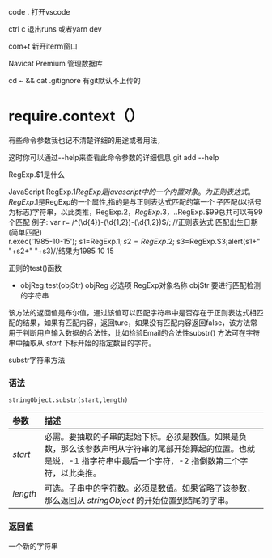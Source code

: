 code . 打开vscode

ctrl c 退出runs 或者yarn dev

com+t 新开iterm窗口

Navicat Premium 管理数据库

 cd ~ && cat .gitignore  有git默认不上传的

# require.context（）



 有些命令参数我也记不清楚详细的用途或者用法，

这时你可以通过--help来查看此命令参数的详细信息 git add --help

RegExp.$1是什么

JavaScript RegExp.$1
RegExp 是javascript中的一个内置对象。为正则表达式。
RegExp.$1是RegExp的一个属性,指的是与正则表达式匹配的第一个 子匹配(以括号为标志)字符串，以此类推，RegExp.$2，RegExp.$3，..RegExp.$99总共可以有99个匹配
例子:
var r= /^(\d{4})-(\d{1,2})-(\d{1,2})$/; //正则表达式 匹配出生日期(简单匹配)   
r.exec('1985-10-15');
s1=RegExp.$1;
s2=RegExp.$2;
s3=RegExp.$3;alert(s1+" "+s2+" "+s3)//结果为1985 10 15

正则的test()函数

- objReg.test(objStr)
  objReg 必选项 RegExp对象名称
  objStr 要进行匹配检测的字符串

该方法的返回值是布尔值，通过该值可以匹配字符串中是否存在于正则表达式相匹配的结果，如果有匹配内容，返回ture，如果没有匹配内容返回false，该方法常用于判断用户输入数据的合法性，比如检验Email的合法性substr() 方法可在字符串中抽取从 *start* 下标开始的指定数目的字符。

substr字符串方法

### 语法

```
stringObject.substr(start,length)
```

| 参数     | 描述                                                         |
| :------- | :----------------------------------------------------------- |
| *start*  | 必需。要抽取的子串的起始下标。必须是数值。如果是负数，那么该参数声明从字符串的尾部开始算起的位置。也就是说，-1 指字符串中最后一个字符，-2 指倒数第二个字符，以此类推。 |
| *length* | 可选。子串中的字符数。必须是数值。如果省略了该参数，那么返回从 *stringObject* 的开始位置到结尾的字串。 |

### 返回值

一个新的字符串
